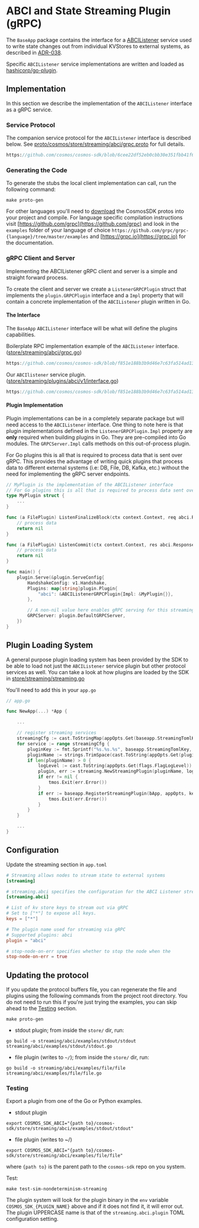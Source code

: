 # ABCI and State Streaming Plugin (gRPC)

The `BaseApp` package contains the interface for a [ABCIListener](https://github.com/cosmos/cosmos-sdk/blob/main/baseapp/streaming.go)
service used to write state changes out from individual KVStores to external systems,
as described in [ADR-038](https://github.com/cosmos/cosmos-sdk/blob/main/docs/architecture/adr-038-state-listening.md).

Specific `ABCIListener` service implementations are written and loaded as [hashicorp/go-plugin](https://github.com/hashicorp/go-plugin).

## Implementation

In this section we describe the implementation of the `ABCIListener` interface as a gRPC service.

### Service Protocol

The companion service protocol for the `ABCIListener` interface is described below.
See [proto/cosmos/store/streaming/abci/grpc.proto](https://github.com/cosmos/cosmos-sdk/blob/main/proto/cosmos/store/streaming/abci/grpc.proto) for full details.

```protobuf reference
https://github.com/cosmos/cosmos-sdk/blob/6cee22df52eb0cbb30e351fbb41f66d26c1f8300/proto/cosmos/store/streaming/abci/grpc.proto#L1-L36
```

### Generating the Code

To generate the stubs the local client implementation can call, run the following command:

```shell
make proto-gen
```

For other languages you'll need to [download](https://github.com/cosmos/cosmos-sdk/blob/main/third_party/proto/README.md)
the CosmosSDK protos into your project and compile. For language specific compilation instructions visit
[https://github.com/grpc](https://github.com/grpc) and look in the `examples` folder of your
language of choice `https://github.com/grpc/grpc-{language}/tree/master/examples` and [https://grpc.io](https://grpc.io)
for the documentation.

### gRPC Client and Server

Implementing the ABCIListener gRPC client and server is a simple and straight forward process.

To create the client and server we create a `ListenerGRPCPlugin` struct that implements the
`plugin.GRPCPlugin` interface and a `Impl` property that will contain a concrete implementation
of the `ABCIListener` plugin written in Go.

#### The Interface

The `BaseApp` `ABCIListener` interface will be what will define the plugins capabilities.

Boilerplate RPC implementation example of the `ABCIListener` interface. ([store/streaming/abci/grpc.go](https://github.com/cosmos/cosmos-sdk/blob/main/store/streaming/abci/grpc.go))

```go reference
https://github.com/cosmos/cosmos-sdk/blob/f851e188b3b9d46e7c63fa514ad137e6d558fdd9/store/streaming/abci/grpc.go#L13-L79
```

Our `ABCIlistener` service plugin. ([store/streaming/plugins/abci/v1/interface.go](interface.go))

```go reference
https://github.com/cosmos/cosmos-sdk/blob/f851e188b3b9d46e7c63fa514ad137e6d558fdd9/store/streaming/abci/interface.go#L13-L45
```

#### Plugin Implementation

Plugin implementations can be in a completely separate package but will need access
to the `ABCIListener` interface. One thing to note here is that plugin implementations
defined in the `ListenerGRPCPlugin.Impl` property are **only** required when building
plugins in Go. They are pre-compiled into Go modules. The `GRPCServer.Impl` calls methods
on this out-of-process plugin.

For Go plugins this is all that is required to process data that is sent over gRPC.
This provides the advantage of writing quick plugins that process data to different
external systems (i.e: DB, File, DB, Kafka, etc.) without the need for implementing
the gRPC server endpoints.

```go
// MyPlugin is the implementation of the ABCIListener interface
// For Go plugins this is all that is required to process data sent over gRPC.
type MyPlugin struct {
	...
}

func (a FilePlugin) ListenFinalizeBlock(ctx context.Context, req abci.RequestBeginBlock, res abci.ResponseBeginBlock) error {
	// process data
	return nil
}

func (a FilePlugin) ListenCommit(ctx context.Context, res abci.ResponseCommit, changeSet []*store.StoreKVPair) error {
    // process data
    return nil
}

func main() {
	plugin.Serve(&plugin.ServeConfig{
		HandshakeConfig: v1.Handshake,
		Plugins: map[string]plugin.Plugin{
			"abci": &ABCIListenerGRPCPlugin{Impl: &MyPlugin{}},
		},

		// A non-nil value here enables gRPC serving for this streaming...
		GRPCServer: plugin.DefaultGRPCServer,
	})
}
```

## Plugin Loading System

A general purpose plugin loading system has been provided by the SDK to be able to load not just
the `ABCIListener` service plugin but other protocol services as well. You can take a look
at how plugins are loaded by the SDK in [store/streaming/streaming.go](https://github.com/cosmos/cosmos-sdk/blob/main/store/streaming/streaming.go)

You'll need to add this in your `app.go`

```go
// app.go

func NewApp(...) *App {

    ...

    // register streaming services
    streamingCfg := cast.ToStringMap(appOpts.Get(baseapp.StreamingTomlKey))
    for service := range streamingCfg {
        pluginKey := fmt.Sprintf("%s.%s.%s", baseapp.StreamingTomlKey, service, baseapp.StreamingABCIPluginTomlKey)
        pluginName := strings.TrimSpace(cast.ToString(appOpts.Get(pluginKey)))
        if len(pluginName) > 0 {
            logLevel := cast.ToString(appOpts.Get(flags.FlagLogLevel))
            plugin, err := streaming.NewStreamingPlugin(pluginName, logLevel)
            if err != nil {
                tmos.Exit(err.Error())
            }
            if err := baseapp.RegisterStreamingPlugin(bApp, appOpts, keys, plugin); err != nil {
                tmos.Exit(err.Error())
            }
        }
    }

    ...
}
```

## Configuration

Update the streaming section in `app.toml`

```toml
# Streaming allows nodes to stream state to external systems
[streaming]

# streaming.abci specifies the configuration for the ABCI Listener streaming service
[streaming.abci]

# List of kv store keys to stream out via gRPC
# Set to ["*"] to expose all keys.
keys = ["*"]

# The plugin name used for streaming via gRPC
# Supported plugins: abci
plugin = "abci"

# stop-node-on-err specifies whether to stop the node when the 
stop-node-on-err = true
```

## Updating the protocol

If you update the protocol buffers file, you can regenerate the file and plugins using the
following commands from the project root directory. You do not need to run this if you're
just trying the examples, you can skip ahead to the [Testing](#testing) section.

```shell
make proto-gen 
```

* stdout plugin; from inside the `store/` dir, run:

```shell
go build -o streaming/abci/examples/stdout/stdout streaming/abci/examples/stdout/stdout.go
```

* file plugin (writes to `~/`); from inside the `store/` dir, run:

```shell
go build -o streaming/abci/examples/file/file streaming/abci/examples/file/file.go
```

### Testing

Export a plugin from one of the Go or Python examples.

* stdout plugin

```shell
export COSMOS_SDK_ABCI="{path to}/cosmos-sdk/store/streaming/abci/examples/stdout/stdout"
```

* file plugin (writes to ~/)

```shell
export COSMOS_SDK_ABCI="{path to}/cosmos-sdk/store/streaming/abci/examples/file/file"
```

where `{path to}` is the parent path to the `cosmos-sdk` repo on you system.

Test:

```shell
make test-sim-nondeterminism-streaming
```

The plugin system will look for the plugin binary in the `env` variable `COSMOS_SDK_{PLUGIN_NAME}` above
and if it does not find it, it will error out. The plugin UPPERCASE name is that of the
`streaming.abci.plugin` TOML configuration setting.
